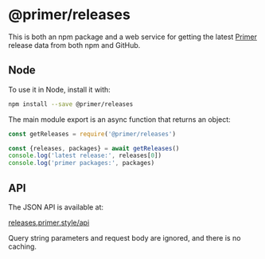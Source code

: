 # @primer/releases

This is both an npm package and a web service for getting the latest
[Primer](https://primer.style) release data from both npm and GitHub.

## Node
To use it in Node, install it with:

```sh
npm install --save @primer/releases
```

The main module export is an async function that returns an object:

```js
const getReleases = require('@primer/releases')

const {releases, packages} = await getReleases()
console.log('latest release:', releases[0])
console.log('primer packages:', packages)
```

## API
The JSON API is available at:

[releases.primer.style/api](https://releases.primer.style/api)

Query string parameters and request body are ignored, and there is no
caching.
